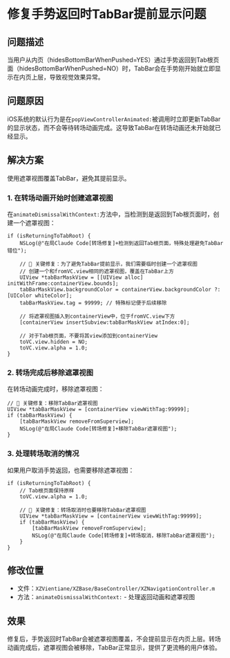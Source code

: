 # 修复手势返回时TabBar提前显示问题

## 问题描述
当用户从内页（hidesBottomBarWhenPushed=YES）通过手势返回到Tab根页面（hidesBottomBarWhenPushed=NO）时，TabBar会在手势刚开始就立即显示在内页上层，导致视觉效果异常。

## 问题原因
iOS系统的默认行为是在`popViewControllerAnimated:`被调用时立即更新TabBar的显示状态，而不会等待转场动画完成。这导致TabBar在转场动画还未开始就已经显示。

## 解决方案
使用遮罩视图覆盖TabBar，避免其提前显示。

### 1. 在转场动画开始时创建遮罩视图
在`animateDismissalWithContext:`方法中，当检测到是返回到Tab根页面时，创建一个遮罩视图：

```objc
if (isReturningToTabRoot) {
    NSLog(@"在局Claude Code[转场修复]+检测到返回Tab根页面，特殊处理避免TabBar错位");
    
    // 🔧 关键修复：为了避免TabBar提前显示，我们需要临时创建一个遮罩视图
    // 创建一个和fromVC.view相同的遮罩视图，覆盖在TabBar上方
    UIView *tabBarMaskView = [[UIView alloc] initWithFrame:containerView.bounds];
    tabBarMaskView.backgroundColor = containerView.backgroundColor ?: [UIColor whiteColor];
    tabBarMaskView.tag = 99999; // 特殊标记便于后续移除
    
    // 将遮罩视图插入到containerView中，位于fromVC.view下方
    [containerView insertSubview:tabBarMaskView atIndex:0];
    
    // 对于Tab根页面，不要将其view添加到containerView
    toVC.view.hidden = NO;
    toVC.view.alpha = 1.0;
}
```

### 2. 转场完成后移除遮罩视图
在转场动画完成时，移除遮罩视图：

```objc
// 🔧 关键修复：移除TabBar遮罩视图
UIView *tabBarMaskView = [containerView viewWithTag:99999];
if (tabBarMaskView) {
    [tabBarMaskView removeFromSuperview];
    NSLog(@"在局Claude Code[转场修复]+移除TabBar遮罩视图");
}
```

### 3. 处理转场取消的情况
如果用户取消手势返回，也需要移除遮罩视图：

```objc
if (isReturningToTabRoot) {
    // Tab根页面保持原样
    toVC.view.alpha = 1.0;
    
    // 🔧 关键修复：转场取消时也要移除TabBar遮罩视图
    UIView *tabBarMaskView = [containerView viewWithTag:99999];
    if (tabBarMaskView) {
        [tabBarMaskView removeFromSuperview];
        NSLog(@"在局Claude Code[转场修复]+转场取消，移除TabBar遮罩视图");
    }
}
```

## 修改位置
- 文件：`XZVientiane/XZBase/BaseController/XZNavigationController.m`
- 方法：`animateDismissalWithContext:` - 处理返回动画和遮罩视图

## 效果
修复后，手势返回时TabBar会被遮罩视图覆盖，不会提前显示在内页上层。转场动画完成后，遮罩视图会被移除，TabBar正常显示，提供了更流畅的用户体验。